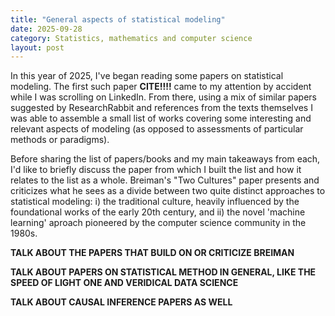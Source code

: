 ```yaml
---
title: "General aspects of statistical modeling"
date: 2025-09-28
category: Statistics, mathematics and computer science
layout: post
---
```


In this year of 2025, I've began reading some papers on statistical modeling. The first such paper **CITE!!!!** came to my attention by accident while I was scrolling on LinkedIn. From there, using a mix of similar papers suggested by ResearchRabbit and references from the texts themselves I was able to assemble a small list of works covering some interesting and relevant aspects of modeling (as opposed to assessments of particular methods or paradigms). 

Before sharing the list of papers/books and my main takeaways from each, I'd like to briefly discuss the paper from which I built the list and how it relates to the list as a whole. Breiman's "Two Cultures" paper presents and criticizes what he sees as a divide between two quite distinct approaches to statistical modeling: i) the traditional culture, heavily influenced by the foundational works of the early 20th century, and ii) the novel 'machine learning' aproach pioneered by the computer science community in the 1980s.

**TALK ABOUT THE PAPERS THAT BUILD ON OR CRITICIZE BREIMAN**

**TALK ABOUT PAPERS ON STATISTICAL METHOD IN GENERAL, LIKE THE SPEED OF LIGHT ONE AND VERIDICAL DATA SCIENCE**

**TALK ABOUT CAUSAL INFERENCE PAPERS AS WELL**








